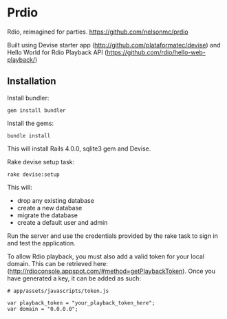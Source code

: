 # Prdio

Rdio, reimagined for parties. https://github.com/nelsonmc/prdio

Built using Devise starter app (http://github.com/plataformatec/devise) and Hello World for Rdio Playback API (https://github.com/rdio/hello-web-playback/)

## Installation

Install bundler:

```
gem install bundler
```

Install the gems:

```
bundle install
```

This will install Rails 4.0.0, sqlite3 gem and Devise.

Rake devise setup task:

```
rake devise:setup
```

This will:

* drop any existing database
* create a new database
* migrate the database
* create a default user and admin

Run the server and use the credentials provided by the rake task to sign in and test the application.

To allow Rdio playback, you must also add a valid token for your local domain. This can be retrieved here: (http://rdioconsole.appspot.com/#method=getPlaybackToken). Once you have generated a key, it can be added as such:

```
# app/assets/javascripts/token.js

var playback_token = "your_playback_token_here";
var domain = "0.0.0.0";
```

